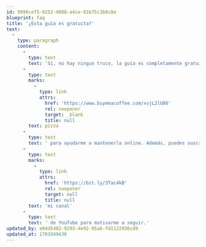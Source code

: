 ```yaml
---
id: 9996cef5-9252-4008-a4ce-81b75c3b0c8e
blueprint: faq
title: '¿Esta guía es gratuita?'
text:
  -
    type: paragraph
    content:
      -
        type: text
        text: 'Sí, no hay ningun truco, la guía es completamente gratuitas y cualquiera que quiera puede acceder a ella. Los gastos de mantención del sitio por ahora corren por mi cuenta, pero puedes donarme una '
      -
        type: text
        marks:
          -
            type: link
            attrs:
              href: 'https://www.buymeacoffee.com/xvjL2lU86'
              rel: noopener
              target: _blank
              title: null
        text: pizza
      -
        type: text
        text: ' para ayudarme a mantenerla online. Además, puedes suscribirte a '
      -
        type: text
        marks:
          -
            type: link
            attrs:
              href: 'https://bit.ly/3Tac4kB'
              rel: noopener
              target: null
              title: null
        text: 'mi canal'
      -
        type: text
        text: ' de YouTube para motivarme a seguir.'
updated_by: e84d5482-9293-4e92-95ab-fd1122936cd9
updated_at: 1701949438
---
```


